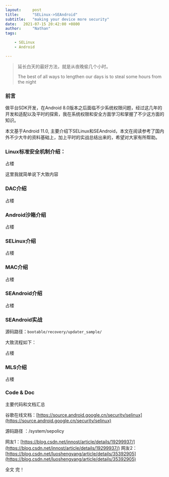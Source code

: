 ```yaml
---
layout:     post
title:      "SELinux->SEAndroid"
subtitle:   "making your device more security"
date:   2021-07-15 20:42:00 +0800
author:     "Nathan"
tags:

    - SELinux
    - Android

---
```


> 延长白天的最好方法，就是从夜晚偷几个小时。
>
> The best of all ways to lengthen our days is to steal some hours from the night



### 前言

做平台SDK开发，在Android 8.0版本之后面临不少系统权限问题，经过这几年的开发和适配以及平时的探索，我在系统权限和安全方面学习和掌握了不少这方面的知识。

本文基于Android 11.0, 主要介绍下SELinux和SEAndroid，本文在阅读参考了国内外不少大牛的资料基础上，加上平时的实战总结出来的，希望对大家有所帮助。

### Linux标准安全机制介绍：

占楼

这里我就简单说下大致内容

### DAC介绍

占楼

### Android沙箱介绍

占楼


### SELinux介绍

占楼

### MAC介绍

占楼

### SEAndroid介绍

占楼

### SEAndroid实战

源码路径：`bootable/recovery/updater_sample/`

大致流程如下：

占楼

### MLS介绍

占楼



### Code & Doc

主要代码和文档汇总

谷歌在线文档：[https://source.android.google.cn/security/selinux](https://source.android.google.cn/security/selinux)


源码路径 ：/system/sepolicy

网友1：[https://blog.csdn.net/innost/article/details/19299937/](https://blog.csdn.net/innost/article/details/19299937/)
网友2：[https://blog.csdn.net/luoshengyang/article/details/35392905](https://blog.csdn.net/luoshengyang/article/details/35392905)

全文 完！









